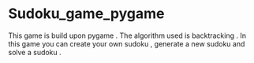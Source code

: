 # Sudoku_game_pygame
This game is build upon pygame . 
The algorithm used is backtracking .
In this  game you can create your own sudoku , generate a new sudoku and solve a sudoku .
